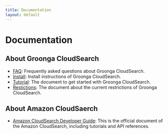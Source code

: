 ```yaml
---
title: Documentation
layout: default
---
```

# Documentation

## About Groonga CloudSearch

 * [FAQ](faq/):
   Frequently asked questions about Groonga CloudSearch.
 * [Install](install/):
   Install instructions of Groonga CloudSearch.
 * [Tutorial](tutorial/):
   The document to get started with Groonga CloudSearch.
 * [Restictions](restrictions/):
   The document about the current restrictions of Groonga CloudSearch.

## About Amazon CloudSaerch

 * [Amazon CloudSearch Developer Guide](http://docs.amazonwebservices.com/cloudsearch/latest/developerguide/):
   This is the official document of the Amazon CloudSearch, including tutorials and API references.
